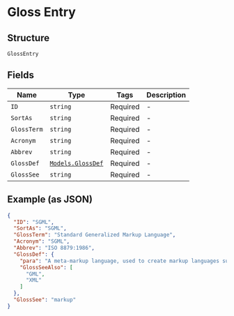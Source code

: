 
# Gloss Entry

## Structure

`GlossEntry`

## Fields

| Name | Type | Tags | Description |
|  --- | --- | --- | --- |
| `ID` | `string` | Required | - |
| `SortAs` | `string` | Required | - |
| `GlossTerm` | `string` | Required | - |
| `Acronym` | `string` | Required | - |
| `Abbrev` | `string` | Required | - |
| `GlossDef` | [`Models.GlossDef`](/doc/models/gloss-def.md) | Required | - |
| `GlossSee` | `string` | Required | - |

## Example (as JSON)

```json
{
  "ID": "SGML",
  "SortAs": "SGML",
  "GlossTerm": "Standard Generalized Markup Language",
  "Acronym": "SGML",
  "Abbrev": "ISO 8879:1986",
  "GlossDef": {
    "para": "A meta-markup language, used to create markup languages such as DocBook.",
    "GlossSeeAlso": [
      "GML",
      "XML"
    ]
  },
  "GlossSee": "markup"
}
```

